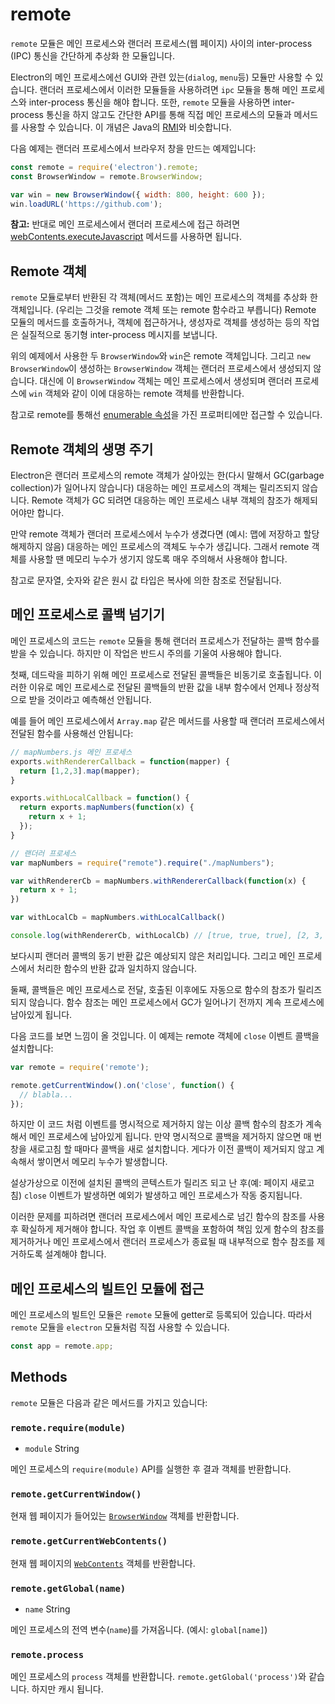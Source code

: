 ﻿# remote

`remote` 모듈은 메인 프로세스와 랜더러 프로세스(웹 페이지) 사이의 inter-process
(IPC) 통신을 간단하게 추상화 한 모듈입니다.

Electron의 메인 프로세스에선 GUI와 관련 있는(`dialog`, `menu`등) 모듈만 사용할 수
있습니다. 랜더러 프로세스에서 이러한 모듈들을 사용하려면 `ipc` 모듈을 통해 메인
프로세스와 inter-process 통신을 해야 합니다. 또한, `remote` 모듈을 사용하면
inter-process 통신을 하지 않고도 간단한 API를 통해 직접 메인 프로세스의 모듈과
메서드를 사용할 수 있습니다. 이 개념은 Java의 [RMI][rmi]와 비슷합니다.

다음 예제는 랜더러 프로세스에서 브라우저 창을 만드는 예제입니다:

```javascript
const remote = require('electron').remote;
const BrowserWindow = remote.BrowserWindow;

var win = new BrowserWindow({ width: 800, height: 600 });
win.loadURL('https://github.com');
```

**참고:** 반대로 메인 프로세스에서 랜더러 프로세스에 접근 하려면 [webContents.executeJavascript](web-contents.md#webcontentsexecutejavascriptcode-usergesture)
메서드를 사용하면 됩니다.

## Remote 객체

`remote` 모듈로부터 반환된 각 객체(메서드 포함)는 메인 프로세스의 객체를 추상화 한
객체입니다. (우리는 그것을 remote 객체 또는 remote 함수라고 부릅니다) Remote 모듈의
메서드를 호출하거나, 객체에 접근하거나, 생성자로 객체를 생성하는 등의 작업은 실질적으로
동기형 inter-process 메시지를 보냅니다.

위의 예제에서 사용한 두 `BrowserWindow`와 `win`은 remote 객체입니다. 그리고
`new BrowserWindow`이 생성하는 `BrowserWindow` 객체는 랜더러 프로세스에서 생성되지
않습니다. 대신에 이 `BrowserWindow` 객체는 메인 프로세스에서 생성되며 랜더러
프로세스에 `win` 객체와 같이 이에 대응하는 remote 객체를 반환합니다.

참고로 remote를 통해선 [enumerable 속성](https://developer.mozilla.org/ko/docs/Web/JavaScript/Enumerability_and_ownership_of_properties)을
가진 프로퍼티에만 접근할 수 있습니다.

## Remote 객체의 생명 주기

Electron은 랜더러 프로세스의 remote 객체가 살아있는 한(다시 말해서 GC(garbage
collection)가 일어나지 않습니다) 대응하는 메인 프로세스의 객체는 릴리즈되지 않습니다.
Remote 객체가 GC 되려면 대응하는 메인 프로세스 내부 객체의 참조가 해제되어야만 합니다.

만약 remote 객체가 랜더러 프로세스에서 누수가 생겼다면 (예시: 맵에 저장하고 할당
해제하지 않음) 대응하는 메인 프로세스의 객체도 누수가 생깁니다. 그래서 remote 객체를
사용할 땐 메모리 누수가 생기지 않도록 매우 주의해서 사용해야 합니다.

참고로 문자열, 숫자와 같은 원시 값 타입은 복사에 의한 참조로 전달됩니다.

## 메인 프로세스로 콜백 넘기기

메인 프로세스의 코드는 `remote` 모듈을 통해 랜더러 프로세스가 전달하는 콜백 함수를
받을 수 있습니다. 하지만 이 작업은 반드시 주의를 기울여 사용해야 합니다.

첫째, 데드락을 피하기 위해 메인 프로세스로 전달된 콜백들은 비동기로 호출됩니다. 이러한
이유로 메인 프로세스로 전달된 콜백들의 반환 값을 내부 함수에서 언제나 정상적으로 받을
것이라고 예측해선 안됩니다.

예를 들어 메인 프로세스에서 `Array.map` 같은 메서드를 사용할 때 랜더러 프로세스에서
전달된 함수를 사용해선 안됩니다:

```javascript
// mapNumbers.js 메인 프로세스
exports.withRendererCallback = function(mapper) {
  return [1,2,3].map(mapper);
}

exports.withLocalCallback = function() {
  return exports.mapNumbers(function(x) {
    return x + 1;
  });
}
```

```javascript
// 랜더러 프로세스
var mapNumbers = require("remote").require("./mapNumbers");

var withRendererCb = mapNumbers.withRendererCallback(function(x) {
  return x + 1;
})

var withLocalCb = mapNumbers.withLocalCallback()

console.log(withRendererCb, withLocalCb) // [true, true, true], [2, 3, 4]
```

보다시피 랜더러 콜백의 동기 반환 값은 예상되지 않은 처리입니다.
그리고 메인 프로세스에서 처리한 함수의 반환 값과 일치하지 않습니다.

둘째, 콜백들은 메인 프로세스로 전달, 호출된 이후에도 자동으로 함수의 참조가 릴리즈 되지
않습니다. 함수 참조는 메인 프로세스에서 GC가 일어나기 전까지 계속 프로세스에 남아있게
됩니다.

다음 코드를 보면 느낌이 올 것입니다. 이 예제는 remote 객체에 `close` 이벤트 콜백을
설치합니다:

```javascript
var remote = require('remote');

remote.getCurrentWindow().on('close', function() {
  // blabla...
});
```

하지만 이 코드 처럼 이벤트를 명시적으로 제거하지 않는 이상 콜백 함수의 참조가 계속해서
메인 프로세스에 남아있게 됩니다. 만약 명시적으로 콜백을 제거하지 않으면 매 번 창을
새로고침 할 때마다 콜백을 새로 설치합니다. 게다가 이전 콜백이 제거되지 않고 계속해서
쌓이면서 메모리 누수가 발생합니다.

설상가상으로 이전에 설치된 콜백의 콘텍스트가 릴리즈 되고 난 후(예: 페이지 새로고침)
`close` 이벤트가 발생하면 예외가 발생하고 메인 프로세스가 작동 중지됩니다.

이러한 문제를 피하려면 랜더러 프로세스에서 메인 프로세스로 넘긴 함수의 참조를 사용 후
확실하게 제거해야 합니다. 작업 후 이벤트 콜백을 포함하여 책임 있게 함수의 참조를
제거하거나 메인 프로세스에서 랜더러 프로세스가 종료될 때 내부적으로 함수 참조를
제거하도록 설계해야 합니다.

## 메인 프로세스의 빌트인 모듈에 접근

메인 프로세스의 빌트인 모듈은 `remote` 모듈에 getter로 등록되어 있습니다. 따라서
`remote` 모듈을 `electron` 모듈처럼 직접 사용할 수 있습니다.

```javascript
const app = remote.app;
```

## Methods

`remote` 모듈은 다음과 같은 메서드를 가지고 있습니다:

### `remote.require(module)`

* `module` String

메인 프로세스의 `require(module)` API를 실행한 후 결과 객체를 반환합니다.

### `remote.getCurrentWindow()`

현재 웹 페이지가 들어있는 [`BrowserWindow`](browser-window.md) 객체를 반환합니다.

### `remote.getCurrentWebContents()`

현재 웹 페이지의 [`WebContents`](web-contents.md) 객체를 반환합니다.

### `remote.getGlobal(name)`

* `name` String

메인 프로세스의 전역 변수(`name`)를 가져옵니다. (예시: `global[name]`)

### `remote.process`

메인 프로세스의 `process` 객체를 반환합니다. `remote.getGlobal('process')`와
같습니다. 하지만 캐시 됩니다.

[rmi]: http://en.wikipedia.org/wiki/Java_remote_method_invocation
